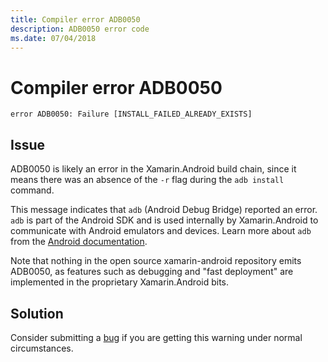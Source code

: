 ```yaml
---
title: Compiler error ADB0050
description: ADB0050 error code
ms.date: 07/04/2018
---
```

# Compiler error ADB0050

```
error ADB0050: Failure [INSTALL_FAILED_ALREADY_EXISTS]
```

## Issue

ADB0050 is likely an error in the Xamarin.Android build chain, since
it means there was an absence of the `-r` flag during the
`adb install` command.

This message indicates that `adb` (Android Debug Bridge) reported an
error. `adb` is part of the Android SDK and is used internally by
Xamarin.Android to communicate with Android emulators and devices.
Learn more about `adb` from the [Android documentation][adb].

Note that nothing in the open source xamarin-android repository
emits ADB0050, as features such as debugging and "fast deployment"
are implemented in the proprietary Xamarin.Android bits.

## Solution

Consider submitting a [bug][bug] if you are
getting this warning under normal circumstances.

[adb]: https://developer.android.com/studio/command-line/adb
[bug]: https://github.com/xamarin/xamarin-android/wiki/Submitting-Bugs,-Feature-Requests,-and-Pull-Requests
